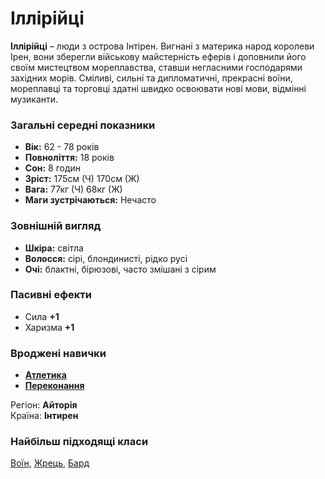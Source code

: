 # Іллірійці

**Іллірійці**  – люди з острова Інтірен. Вигнані з материка народ королеви Ірен, вони зберегли військову майстерність еферів і доповнили його своїм мистецтвом мореплавства, ставши негласними господарями західних морів.
Сміливі, сильні та дипломатичні, прекрасні воїни, мореплавці та торговці здатні швидко освоювати нові мови, відмінні музиканти.

### Загальні середні показники
  - **Вік:** 62 - 78 років
  - **Повноліття:** 18 років
  - **Сон:** 8 годин
  - **Зріст:** 175см (Ч) 170см (Ж)
  - **Вага:** 77кг (Ч) 68кг (Ж)
  - **Маги зустрічаються:** Нечасто

### Зовнішній вигляд
  - **Шкіра:** світла
  - **Волосся:** сірі, блондинисті, рідко русі
  - **Очі:** блактні, бірюзові, часто змішані з сірим

### Пасивні ефекти
  - Сила **+1**
  - Харизма **+1**

### Вроджені навички
  - [**Атлетика**](/docs/characters/using.md#athletic)
  - [**Переконання**](/docs/characters/using.md#persuation)

Регіон: **Айторія**<br />
Країна: **Інтирен**

### Найбільш підходящі класи

[Воїн](/docs/classes/warrior), [Жрець](/docs/classes/priest), [Бард](/docs/classes/bard)
